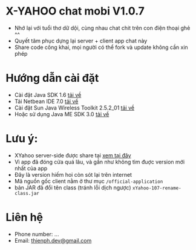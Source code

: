 # X-YAHOO chat mobi V1.0.7

- Nhớ lại với tuổi thơ dữ dội, cùng nhau chat chit trên con điện thoại ghẻ ^^
- Quyết tâm phục dựng lại server + client app chat này
- Share code công khai, mọi người có thể fork và update không cần xin phép

# Hướng dẫn cài đặt

- Cài đặt Java SDK 1.6 [tải về](https://www.oracle.com/java/technologies/javase-java-archive-javase6-downloads.html)
- Tải Netbean IDE 7.0 [tải về](https://dn721908.ca.archive.org/0/items/netbeans-olds/7.0/)
- Cài đặt Sun Java Wireless Toolkit
  2.5.2_01 [tải về](https://www.oracle.com/java/technologies/java-archive-downloads-javame-downloads.html)
- Hoặc sử dụng Java ME SDK 3.0 [tải về](https://www.oracle.com/java/technologies/javame-sdk/java-me-sdk-v30.html)

# Lưu ý:

- XYahoo server-side được share tại [xem tại đây](https://github.com/PhamHuyThien/xyahoo-server)
- Vì app đã đóng cửa quá lâu, và gần như không tìm đuợc version mới nhất của app
- Đây là version hiếm hoi còn sót lại trên internet
- Mã nguồn gốc client nằm ở thư mục `/official-application`
- bản JAR đã đổi tên class (tránh lỗi dịch ngược) `xYahoo-107-rename-class.jar`

# Liên hệ

- Phone number: ...
- Email: thienph.dev@gmail.com